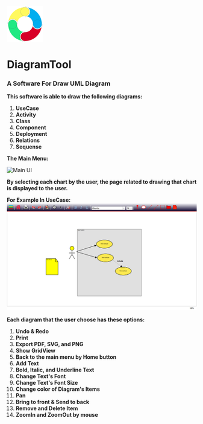 ![icon](icons/diagramTool48x48.svg "DiagramTool")


# DiagramTool
###  A Software For Draw UML Diagram


 **This software is able to draw the following diagrams:**

1. **UseCase**
2. **Activity**
3. **Class**
4.  **Component**
5. **Deployment**
6. **Relations**
7. **Sequense**

**The Main Menu:**

![Main UI](https://github.com/parisa-hr/UML-Diagram-Tool/blob/1bf2fbbcbf7e0e82e84b125bc7ca3884a6944b88/docs/diagramTool.gif)

**By selecting each chart by the user, the page related to drawing that chart is displayed to the user.**

**For Example In UseCase:**
![demo](https://github.com/parisa-hr/DiagramTool/blob/adaf32007dc82c162ba223a199290a0bb2782391/docs/useCase1.png)

**Each diagram that the user choose has these options:**

1. **Undo & Redo**
2. **Print**
3. **Export PDF, SVG, and PNG**
4. **Show  GridView**
5. **Back to the main menu by Home button**
6. **Add Text**
7. **Bold, Italic, and Underline Text**
8. **Change Text's Font**
9. **Change Text's Font Size**
10. **Change color of Diagram's Items**
11. **Pan**
12. **Bring to front & Send to back**
13. **Remove and Delete Item**
14. **ZoomIn and ZoomOut by mouse**


